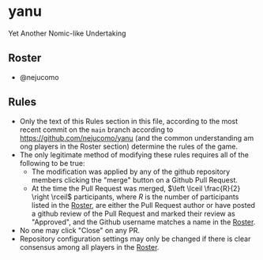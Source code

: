 # yanu
Yet Another Nomic-like Undertaking

## Roster

- @nejucomo

## Rules

- Only the text of this Rules section in this file, according to the most recent commit on the `main` branch according to https://github.com/nejucomo/yanu (and the common understanding am
ong players in the Roster section) determine the rules of the game.
- The only legitimate method of modifying these rules requires all of the following to be true:
  - The modification was applied by any of the github repository members clicking the "merge" button on a Github Pull Request.
  - At the time the Pull Request was merged, $\left \lceil \frac{R}{2} \right \rceil$ participants, where $R$ is the number of participants listed in the [Roster](#roster), are either the Pull Request author or have posted a github review of the Pull Request and marked their review as "Approved", and the Github username matches a name in the [Roster](#roster).
- No one may click "Close" on any PR.
- Repository configuration settings may only be changed if there is clear consensus among all players in the [Roster](#roster).
